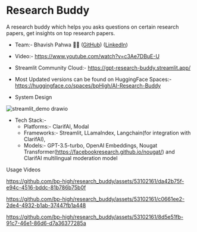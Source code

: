 # Research Buddy
A research buddy which helps you asks questions on certain research papers, get insights on top research papers.

* Team:- Bhavish Pahwa :surfing_man: ([GitHub](https://github.com/bp-high)) ([LinkedIn](https://www.linkedin.com/in/bhavishpahwa/))

* Video:- https://www.youtube.com/watch?v=c3Ae7DBuE-U
  
* Streamlit Community Cloud:- https://gpt-research-buddy.streamlit.app/

* Most Updated versions can be found on HuggingFace Spaces:- https://huggingface.co/spaces/bpHigh/AI-Research-Buddy

* System Design

![streamlit_demo drawio](https://github.com/bp-high/research_buddy/assets/53102161/3af2da17-6202-4f33-bf7f-bfd3bbfed580)

* Tech Stack:- 
  - Platforms:- ClarifAI, Modal 
  - Frameworks:-  Streamlit, LLamaIndex, Langchain(for integration with ClarifAI), 
  - Models:- GPT-3.5-turbo, OpenAI Embeddings, Nougat Transformer(https://facebookresearch.github.io/nougat/) and  ClarifAI multilingual moderation model

Usage Videos



https://github.com/bp-high/research_buddy/assets/53102161/da42b75f-e94c-4516-bddc-81b786b75b0f




https://github.com/bp-high/research_buddy/assets/53102161/c0661ee2-2de4-4932-b1ab-37447fb1a448



https://github.com/bp-high/research_buddy/assets/53102161/8d5e51fb-91c7-46e1-86d6-d7a36377285a

